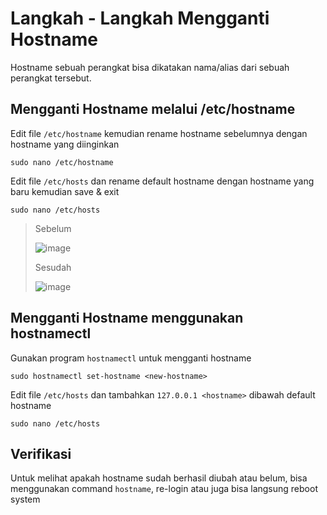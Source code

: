 # Langkah - Langkah Mengganti Hostname
Hostname sebuah perangkat bisa dikatakan nama/alias dari sebuah perangkat tersebut.
## Mengganti Hostname melalui /etc/hostname
Edit file `/etc/hostname` kemudian rename hostname sebelumnya dengan hostname yang diinginkan

    sudo nano /etc/hostname

Edit file `/etc/hosts` dan rename default hostname dengan hostname yang baru kemudian save & exit

    sudo nano /etc/hosts

> Sebelum
> 
> ![image](https://github.com/diotriandika/learn-networking/assets/109568349/ef2ca9f0-6f87-464b-8677-5f003e91ae37)
>
> Sesudah
>
> ![image](https://github.com/diotriandika/learn-networking/assets/109568349/edc7b603-1d70-4ae4-b8b6-0f480fcda632)

## Mengganti Hostname menggunakan hostnamectl
Gunakan program `hostnamectl` untuk mengganti hostname

    sudo hostnamectl set-hostname <new-hostname>

Edit file `/etc/hosts` dan tambahkan `127.0.0.1 <hostname>` dibawah default hostname

    sudo nano /etc/hosts

## Verifikasi
Untuk melihat apakah hostname sudah berhasil diubah atau belum, bisa menggunakan command `hostname`, re-login atau juga bisa langsung reboot system
